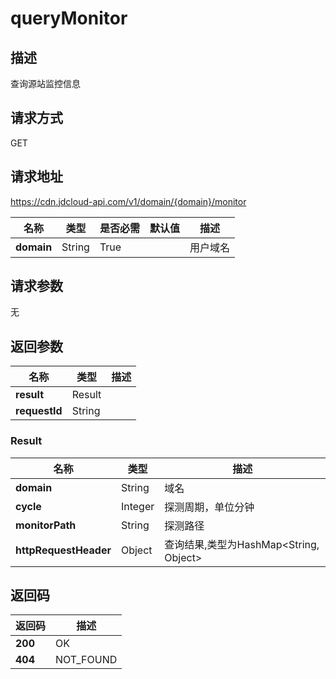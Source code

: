 # queryMonitor


## 描述
查询源站监控信息

## 请求方式
GET

## 请求地址
https://cdn.jdcloud-api.com/v1/domain/{domain}/monitor

|名称|类型|是否必需|默认值|描述|
|---|---|---|---|---|
|**domain**|String|True| |用户域名|

## 请求参数
无


## 返回参数
|名称|类型|描述|
|---|---|---|
|**result**|Result| |
|**requestId**|String| |

### Result
|名称|类型|描述|
|---|---|---|
|**domain**|String|域名|
|**cycle**|Integer|探测周期，单位分钟|
|**monitorPath**|String|探测路径|
|**httpRequestHeader**|Object|查询结果,类型为HashMap<String, Object>|

## 返回码
|返回码|描述|
|---|---|
|**200**|OK|
|**404**|NOT_FOUND|
